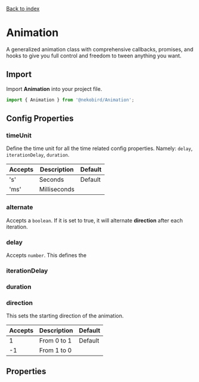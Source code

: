 [Back to index](./index.md)

# Animation

A generalized animation class with comprehensive callbacks, promises, and hooks
to give you full control and freedom to tween anything you want.

## Import

Import **Animation** into your project file.

```typescript
import { Animation } from '@nekobird/Animation';
```

## Config Properties

### timeUnit

Define the time unit for all the time related config properties. Namely: `delay`, `iterationDelay`, `duration`.

| Accepts | Description  | Default |
| ------- | ------------ | ------- |
| 's'     | Seconds      | Default |
| 'ms'    | Milliseconds |         |

### alternate

Accepts a `boolean`. If it is set to true, it will
alternate **direction** after each iteration.

### delay

Accepts `number`. This defines the 

### iterationDelay

### duration


### direction

This sets the starting direction of the animation.

| Accepts | Description  | Default |
| ------- | ------------ | ------- |
| 1       | From 0 to 1  | Default | 
| -1      | From 1 to 0  |         |

## Properties

